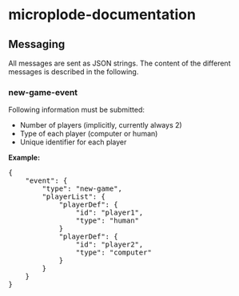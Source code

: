 # microplode-documentation



## Messaging

All messages are sent as JSON strings. The content of the different messages is described in the following.

### new-game-event

Following information must be submitted:
+ Number of players (implicitly, currently always 2)
+ Type of each player (computer or human)
+ Unique identifier for each player

__Example:__
<pre>
{
    "event": {
        "type": "new-game",
        "playerList": {
            "playerDef": {
                "id": "player1",
                "type": "human"
            }
            "playerDef": {
                "id": "player2",
                "type": "computer"
            }
        }
    }
}
</pre>